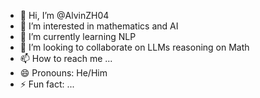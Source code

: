 - 👋 Hi, I’m @AlvinZH04
- 👀 I’m interested in mathematics and AI
- 🌱 I’m currently learning NLP
- 💞️ I’m looking to collaborate on LLMs reasoning on Math
- 📫 How to reach me ...
- 😄 Pronouns: He/Him
- ⚡ Fun fact: ...

<!---
AlvinZH04/AlvinZH04 is a ✨ special ✨ repository because its `README.md` (this file) appears on your GitHub profile.
You can click the Preview link to take a look at your changes.
--->
